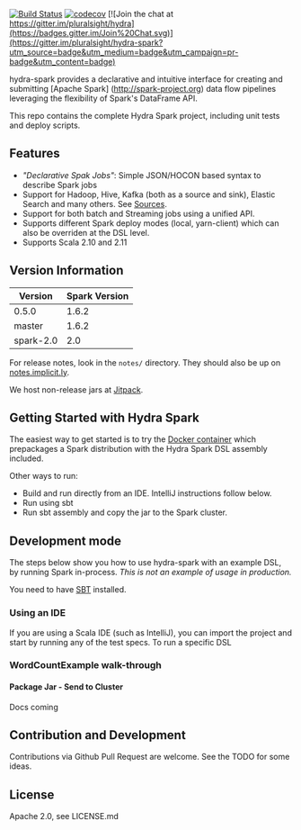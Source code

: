 [![Build Status](https://travis-ci.org/pluralsight/hydra-spark.svg?branch=master)](https://travis-ci.org/pluralsight/hydra-spark)
[![codecov](https://codecov.io/gh/pluralsight/hydra-spark/branch/master/graph/badge.svg)](https://codecov.io/gh/pluralsight/hydra-spark)
[![Join the chat at https://gitter.im/pluralsight/hydra](https://badges.gitter.im/Join%20Chat.svg)](https://gitter.im/pluralsight/hydra-spark?utm_source=badge&utm_medium=badge&utm_campaign=pr-badge&utm_content=badge)

hydra-spark provides a declarative and intuitive interface for creating and submitting [Apache Spark] (http://spark-project.org) 
data flow pipelines leveraging the flexibility of Spark's DataFrame API.

This repo contains the complete Hydra Spark project, including unit tests and deploy scripts.

## Features

- *"Declarative Spak Jobs"*: Simple JSON/HOCON based syntax to describe Spark jobs
- Support for Hadoop, Hive, Kafka (both as a source and sink), Elastic Search and many others. See [Sources](doc/sources.md).
- Support for both batch and Streaming jobs using a unified API. 
- Supports different Spark deploy modes (local, yarn-client) which can also be overriden at the DSL level.
- Supports Scala 2.10 and 2.11

## Version Information

| Version     | Spark Version |
|-------------|---------------|
| 0.5.0       | 1.6.2         |
| master      | 1.6.2         |
| spark-2.0   | 2.0           |

For release notes, look in the `notes/` directory.  They should also be up on [notes.implicit.ly](http://notes.implicit.ly/search/spark-jobserver).

We host non-release jars at [Jitpack](https://jitpack.io).

## Getting Started with Hydra Spark

The easiest way to get started is to try the [Docker container](doc/docker.md) which prepackages a Spark distribution with the Hydra Spark DSL assembly included.

Other ways to run:

* Build and run directly from an IDE. IntelliJ instructions follow below. 
* Run using sbt
* Run sbt assembly and copy the jar to the Spark cluster.

## Development mode

The steps below show you how to use hydra-spark with an example DSL, by running Spark in-process.  *This is not an example of usage in production.*

You need to have [SBT](http://www.scala-sbt.org/release/docs/Getting-Started/Setup.html) installed.

### Using an IDE
If you are using a Scala IDE (such as IntelliJ), you can import the project and start by running any of the test specs.  To run a specific DSL

### WordCountExample walk-through

#### Package Jar - Send to Cluster
Docs coming

## Contribution and Development
Contributions via Github Pull Request are welcome.  See the TODO for some ideas.

## License
Apache 2.0, see LICENSE.md

